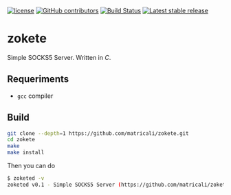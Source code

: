 [![license](https://img.shields.io/github/license/matricali/zokete.svg)](https://matricali.mit-license.org/2014) [![GitHub contributors](https://img.shields.io/github/contributors/matricali/zokete.svg)](https://github.com/matricali/zokete/graphs/contributors) [![Build Status](https://travis-ci.org/matricali/zokete.svg?branch=master)](https://travis-ci.org/matricali/zokete) [![Latest stable release](https://img.shields.io/badge/dynamic/json.svg?label=stable&url=https%3A%2F%2Fapi.github.com%2Frepos%2Fmatricali%2Fzokete%2Freleases%2Flatest&query=%24.name&colorB=blue)](https://github.com/matricali/zokete/releases/latest)

# zokete
Simple SOCKS5 Server. Written in _C_.

## Requeriments
* `gcc` compiler

## Build
```bash
git clone --depth=1 https://github.com/matricali/zokete.git
cd zokete
make
make install
```
Then you can do
```bash
$ zoketed -v
zoketed v0.1 - Simple SOCKS5 Server (https://github.com/matricali/zokete)
```
